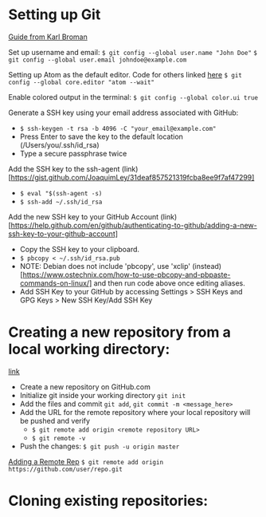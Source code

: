 # Setting up Git

[Guide from Karl Broman](https://kbroman.org/github_tutorial/pages/first_time.html)

Set up username and email:
`$ git config --global user.name "John Doe"`
`$ git config --global user.email johndoe@example.com`

Setting up Atom as the default editor. Code for others linked [here](https://help.github.com/en/github/using-git/associating-text-editors-with-git)
`$ git config --global core.editor "atom --wait"`

Enable colored output in the terminal:
`$ git config --global color.ui true`

Generate a SSH key using your email address associated with GitHub:
- `$ ssh-keygen -t rsa -b 4096 -C "your_email@example.com"`
- Press Enter to save the key to the default location (/Users/you/.ssh/id_rsa)
- Type a secure passphrase twice

Add the SSH key to the ssh-agent (link)[https://gist.github.com/JoaquimLey/31deaf857521319fcba8ee9f7af47299]
- `$ eval "$(ssh-agent -s)`
- `$ ssh-add ~/.ssh/id_rsa`

Add the new SSH key to your GitHub Account (link)[https://help.github.com/en/github/authenticating-to-github/adding-a-new-ssh-key-to-your-github-account]
- Copy the SSH key to your clipboard.
- `$ pbcopy < ~/.ssh/id_rsa.pub`
- NOTE: Debian does not include 'pbcopy', use 'xclip' (instead)[https://www.ostechnix.com/how-to-use-pbcopy-and-pbpaste-commands-on-linux/] and then run code above once editing aliases.
- Add SSH Key to your GitHub by accessing Settings > SSH Keys and GPG Keys > New SSH Key/Add SSH Key


# Creating a new repository from a local working directory:

[link](https://help.github.com/en/github/importing-your-projects-to-github/adding-an-existing-project-to-github-using-the-command-line)

- Create a new repository on GitHub.com
- Initialize git inside your working directory `git init`
- Add the files and commit `git add`, `git commit -m <message_here>`
- Add the URL for the remote repository where your local repository will be pushed and verify
  - `$ git remote add origin <remote repository URL>`
  - `$ git remote -v`
- Push the changes: `$ git push -u origin master`


[Adding a Remote Rep](https://help.github.com/en/github/using-git/adding-a-remote)
`$ git remote add origin https://github.com/user/repo.git`


# Cloning existing repositories:
